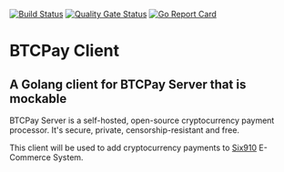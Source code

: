 
[![Build Status](https://travis-ci.org/Ulbora/BTCPayClient.svg?branch=master)](https://travis-ci.org/Ulbora/BTCPayClient)
[![Quality Gate Status](https://sonarcloud.io/api/project_badges/measure?project=BTCPayClient&metric=alert_status)](https://sonarcloud.io/dashboard?id=BTCPayClient)
[![Go Report Card](https://goreportcard.com/badge/github.com/Ulbora/BTCPayClient)](https://goreportcard.com/report/github.com/Ulbora/BTCPayClient)



BTCPay Client 
==============
## A Golang client for BTCPay Server that is mockable

BTCPay Server is a self-hosted, open-source cryptocurrency payment processor. It's secure, private, censorship-resistant and free. 

This client will be used to add cryptocurrency payments to [Six910](http://www.six910.com) E-Commerce System.